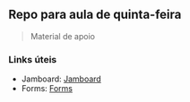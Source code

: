## Repo para aula de quinta-feira
> Material de apoio

### Links úteis
- Jamboard:   <a href="https://jamboard.google.com/d/1Cc8qhQ3vY6ka8Bc1lmG_dByfIbHYQKFRC-0BbD3YuBE/edit?usp=sharing" target="_blank">Jamboard<a/>   
- Forms:  <a href="https://forms.gle/YUDTRZB5FUXUrawc8" target="_blank">Forms<a/>

